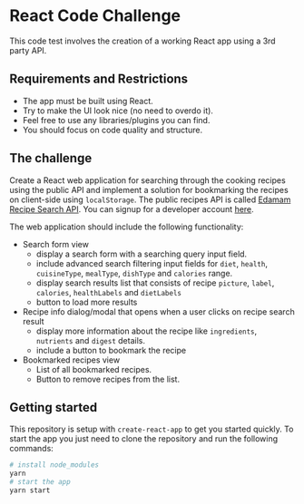 # React Code Challenge

This code test involves the creation of a working React app using a 3rd party API.

## Requirements and Restrictions

- The app must be built using React.
- Try to make the UI look nice (no need to overdo it).
- Feel free to use any libraries/plugins you can find.
- You should focus on code quality and structure.

## The challenge

Create a React web application for searching through the cooking recipes using the public API and implement a solution for bookmarking the recipes on client-side using `localStorage`. 
The public recipes API is called [Edamam Recipe Search API](https://developer.edamam.com/edamam-docs-recipe-api). You can signup for a developer account [here](https://developer.edamam.com/admin/applications/1409618537930).

The web application should include the following functionality:

- Search form view
    - display a search form with a searching query input field.
    - include advanced search filtering input fields for `diet`, `health`, `cuisineType`, `mealType`, `dishType` and `calories` range.
    - display search results list that consists of recipe `picture`, `label`, `calories`, `healthLabels` and `dietLabels`
    - button to load more results
- Recipe info dialog/modal that opens when a user clicks on recipe search result
    - display more information about the recipe like `ingredients`, `nutrients` and `digest` details.
    - include a button to bookmark the recipe
- Bookmarked recipes view
    - List of all bookmarked recipes.
    - Button to remove recipes from the list.

## Getting started

This repository is setup with `create-react-app` to get you started quickly. To start the app you just need to clone the repository and run the following commands:

```sh
# install node_modules
yarn
# start the app
yarn start
```